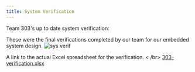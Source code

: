 ```yaml
---
title: System Verification
---
```


Team 303's up to date system verification:

These were the final verifications completed by our team for our embedded system design.
![sys verif](https://github.com/user-attachments/assets/48a703fc-8086-4da9-90b8-59c30a9d5549)

A link to the actual Excel spreadsheet for the verification. < /br>
[303-verification.xlsx](https://github.com/user-attachments/files/18054759/303-verification.1.xlsx)
